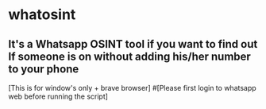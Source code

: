 # whatosint
## It's a Whatsapp OSINT tool if you want to find out If someone is on without adding his/her number to your phone
[This is for window's only + brave browser]
#[Please first login to whatsapp web before running the script]
